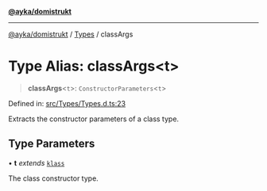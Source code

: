 [**@ayka/domistrukt**](../../../README.md)

***

[@ayka/domistrukt](../../../globals.md) / [Types](../README.md) / classArgs

# Type Alias: classArgs\<t\>

> **classArgs**\<`t`\>: `ConstructorParameters`\<`t`\>

Defined in: [src/Types/Types.d.ts:23](https://github.com/AndreyMork/domistrukt/blob/8b5cf3c2b6165986c4aa42ad9bdd7f6c43c22c84/src/Types/Types.d.ts#L23)

Extracts the constructor parameters of a class type.

## Type Parameters

• **t** *extends* [`klass`](klass.md)

The class constructor type.
